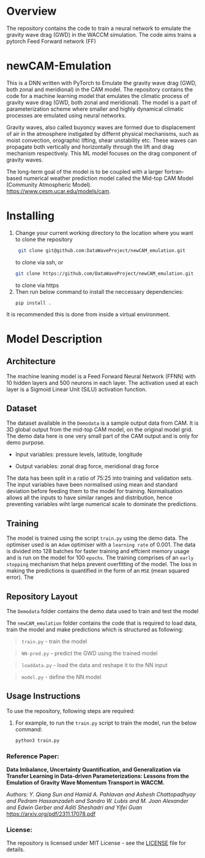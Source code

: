 # Overview
The repository contains the code to train a neural network to emulate the gravity wave drag (GWD) in the WACCM simulation.
The code aims trains a pytorch Feed Forward network (FF)



# newCAM-Emulation

This is a DNN written with PyTorch to Emulate the gravity wave drag (GWD, both zonal and meridional) in the CAM model.
The repository contains the code for a machine learning model that emulates the climatic process of gravity wave drag (GWD, both zonal and meridional).
The model is a part of parameterization scheme where smaller and highly dynamical climatic processes are emulated using neural networks. 

Gravity waves, also called buyoncy waves are formed due to displacement of air in the atmosphere instigated by differnt physical mechanisms, such as moist convection, orographic lifting, shear unstability etc. These waves can propagate both vertically and horizontally through the lift and drag mechanism respectively. This ML model focuses on the drag component of gravity waves.

The long-term goal of the model is to be coupled with a larger fortran-based numerical weather prediction model called the Mid-top CAM Model (Community Atmospheric Model).  
https://www.cesm.ucar.edu/models/cam.

# Installing
1. Change your current working directory to the location where you want to clone the repository
   ```bash
    git clone git@github.com:DataWaveProject/newCAM_emulation.git
    ```
    to clone via ssh, or  
    ```bash
    git clone https://github.com/DataWaveProject/newCAM_emulation.git
    ```
    to clone via https
2. Then run below command to install the neccessary dependencies:
    ```
    pip install .
    ```
It is recommended this is done from inside a virtual environment.


# Model Description

## Architecture
The machine leaning model is a Feed Forward Neural Network (FFNN) with 10 hidden layers and 500 neurons in 
each layer. The activation used at each layer is a Sigmoid Linear Unit (SiLU) activation function.

## Dataset
The dataset available in the `Demodata` is a sample output data from CAM. It is 3D global output from the mid-top CAM model, on the original model grid. The demo data here is one very small part of the CAM output and is only for demo purpose.

- Input variables: pressure levels, latitude, longitude

- Output variables: zonal drag force, meridional drag force

The data has been split in a ratio of 75:25 into training and validation sets. The input variables have been normalised using mean and standard deviation before feeding them to the model for training. Normalisation allows all the inputs to have similar ranges and distribution, hence preventing variables wiht large numerical scale to dominate the predictions.

## Training
The model is trained using the script `train.py` using the demo data. The optimiser used is an `Adam` optimiser with a `learning rate` of 0.001. The data is divided into 128 batches for faster training and effcient memory usage and is run on the model for 100 `epochs`. The training comprises of an `early stopping` mechanism that helps prevent overfitting of the model. The loss in making the predictions is quantified in the form of an `MSE` (mean squared error). The  

## Repository Layout
The `Demodata` folder contains the demo data used to train and test the model

The `newCAM_emulation` folder contains the code that is required to load data, train the model and make predictions which is structured as following:
> `train.py` - train the model

> `NN-pred.py` - predict the GWD using the trained model
    
> `loaddata.py` - load the data and reshape it to the NN input

> `model.py` - define the NN model

## Usage Instructions
To use the repository, following steps are required:
1. For example, to run the `train.py` script to train the model, run the below command: 
    ```bash
    python3 train.py
    ```

### Reference Paper:

**Data Imbalance, Uncertainty Quantification, and Generalization via Transfer Learning in Data-driven Parameterizations: Lessons from the Emulation of Gravity Wave Momentum Transport in WACCM.** 

 *Authors: Y. Qiang Sun and Hamid A. Pahlavan and Ashesh Chattopadhyay and Pedram Hassanzadeh and Sandro W. Lubis and M. Joan Alexander and Edwin Gerber and Aditi Sheshadri and Yifei Guan*
https://arxiv.org/pdf/2311.17078.pdf

### License:
The repository is licensed under MIT License - see the [LICENSE](LICENSE) file for details.